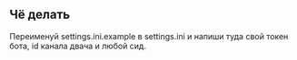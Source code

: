 ## Чё делать

Переименуй settings.ini.example в settings.ini и напиши туда свой токен бота, id канала двача и любой сид.
